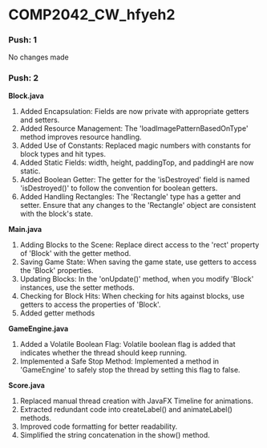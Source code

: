 # COMP2042_CW_hfyeh2
### Push: 1
No changes made

### Push: 2
**Block.java**
1) Added Encapsulation: Fields are now private with appropriate getters and setters.
2) Added Resource Management: The 'loadImagePatternBasedOnType' method improves resource handling.
3) Added Use of Constants: Replaced magic numbers with constants for block types and hit types.
4) Added Static Fields: width, height, paddingTop, and paddingH are now static.
5) Added Boolean Getter: The getter for the 'isDestroyed' field is named 'isDestroyed()' to follow the convention for boolean getters.
6) Added Handling Rectangles: The 'Rectangle' type has a getter and setter. Ensure that any changes to the 'Rectangle' object are consistent with the block's state.

**Main.java**
1) Adding Blocks to the Scene: Replace direct access to the 'rect' property of 'Block' with the getter method.
2) Saving Game State: When saving the game state, use getters to access the 'Block' properties.
3) Updating Blocks: In the 'onUpdate()' method, when you modify 'Block' instances, use the setter methods.
4) Checking for Block Hits: When checking for hits against blocks, use getters to access the properties of 'Block'.
5) Added getter methods

**GameEngine.java**
1) Added a Volatile Boolean Flag: Volatile boolean flag is added that indicates whether the thread should keep running.
2) Implemented a Safe Stop Method: Implemented a method in 'GameEngine' to safely stop the thread by setting this flag to false.

**Score.java**
1) Replaced manual thread creation with JavaFX Timeline for animations.
2) Extracted redundant code into createLabel() and animateLabel() methods.
3) Improved code formatting for better readability.
4) Simplified the string concatenation in the show() method.